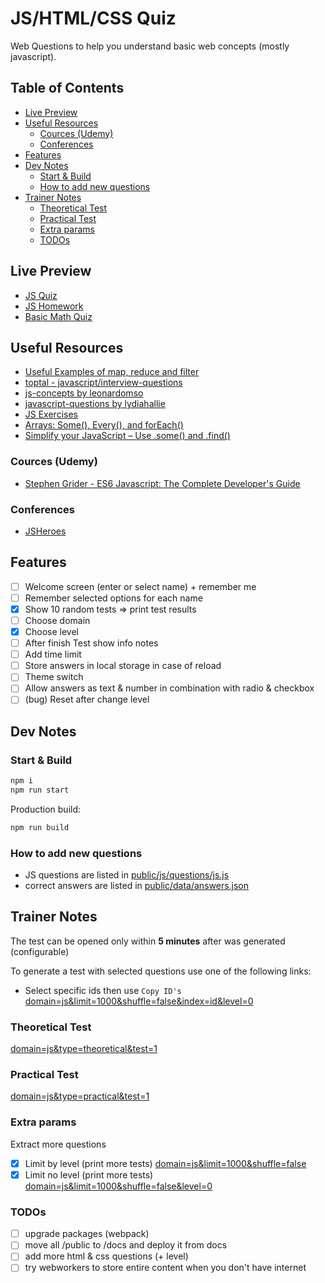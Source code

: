 # JS/HTML/CSS Quiz

Web Questions to help you understand basic web concepts (mostly javascript).

## Table of Contents

<!-- START doctoc generated TOC please keep comment here to allow auto update -->
<!-- DON'T EDIT THIS SECTION, INSTEAD RE-RUN doctoc TO UPDATE -->


- [Live Preview](#live-preview)
- [Useful Resources](#useful-resources)
  - [Cources (Udemy)](#cources-udemy)
  - [Conferences](#conferences)
- [Features](#features)
- [Dev Notes](#dev-notes)
  - [Start & Build](#start--build)
  - [How to add new questions](#how-to-add-new-questions)
- [Trainer Notes](#trainer-notes)
  - [Theoretical Test](#theoretical-test)
  - [Practical Test](#practical-test)
  - [Extra params](#extra-params)
  - [TODOs](#todos)

<!-- END doctoc generated TOC please keep comment here to allow auto update -->

## Live Preview

- [JS Quiz](https://nmatei.github.io/simple-quiz-app/public/?domain=js&level=5)
- [JS Homework](https://nmatei.github.io/simple-quiz-app/public/?domain=js-homework&level=10)
- [Basic Math Quiz](https://nmatei.github.io/simple-quiz-app/public/?domain=math&level=22)

## Useful Resources

- [Useful Examples of map, reduce and filter](https://link.medium.com/XezVbaWgNT)
- [toptal - javascript/interview-questions](https://www.toptal.com/javascript/interview-questions)
- [js-concepts by leonardomso](https://github.com/leonardomso/33-js-concepts#1-call-stack)
- [javascript-questions by lydiahallie](https://github.com/lydiahallie/javascript-questions/blob/master/README.md)
- [JS Exercises](https://ydkjs-exercises.com/)
- [Arrays: Some(), Every(), and forEach()](https://levelup.gitconnected.com/javascript-array-some-vs-every-vs-foreach-knowledge-scoops-81dfe43369c6)
- [Simplify your JavaScript – Use .some() and .find()](https://medium.com/poka-techblog/simplify-your-javascript-use-some-and-find-f9fb9826ddfd)

### Cources (Udemy)

- [Stephen Grider - ES6 Javascript: The Complete Developer's Guide](https://www.udemy.com/course/javascript-es6-tutorial/#overview)

### Conferences

- [JSHeroes](https://www.youtube.com/c/JSHeroes)

## Features

- [ ] Welcome screen (enter or select name) + remember me
- [ ] Remember selected options for each name
- [x] Show 10 random tests => print test results
- [ ] Choose domain
- [x] Choose level
- [ ] After finish Test show info notes
- [ ] Add time limit
- [ ] Store answers in local storage in case of reload
- [ ] Theme switch
- [ ] Allow answers as text & number in combination with radio & checkbox
- [ ] (bug) Reset after change level

## Dev Notes

### Start & Build

```sh
npm i
npm run start
```

Production build:

```sh
npm run build
```

### How to add new questions

- JS questions are listed in [public/js/questions/js.js](public/js/questions/js.js)
- correct answers are listed in [public/data/answers.json](public/data/answers.json)

## Trainer Notes

The test can be opened only within **5 minutes** after was generated (configurable)

To generate a test with selected questions use one of the following links:

- Select specific ids then use `Copy ID's` [domain=js&limit=1000&shuffle=false&index=id&level=0](https://nmatei.github.io/simple-quiz-app/public/?domain=js&limit=1000&shuffle=false&index=id&level=0)

### Theoretical Test

[domain=js&type=theoretical&test=1](https://nmatei.github.io/simple-quiz-app/public/?domain=js&type=theoretical&test=1)

### Practical Test

[domain=js&type=practical&test=1](https://nmatei.github.io/simple-quiz-app/public/?domain=js&type=practical&test=1)

### Extra params

Extract more questions

- [x] Limit by level (print more tests) [domain=js&limit=1000&shuffle=false](https://nmatei.github.io/simple-quiz-app/public/?domain=js&limit=100&shuffle=false)
- [x] Limit no level (print more tests) [domain=js&limit=1000&shuffle=false&level=0](https://nmatei.github.io/simple-quiz-app/public/?domain=js&limit=100&shuffle=false&level=0)

### TODOs

- [ ] upgrade packages (webpack)
- [ ] move all /public to /docs and deploy it from docs
- [ ] add more html & css questions (+ level)
- [ ] try webworkers to store entire content when you don't have internet
